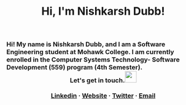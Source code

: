 <h1 align="center"> Hi, I'm Nishkarsh Dubb!</h1>
<br>
<h3> Hi! My name is Nishkarsh Dubb, and I am a Software Engineering student at Mohawk College. I am currently enrolled in the Computer Systems Technology- Software Development (559) program (4th Semester).
<br>
<div align="center"> Let's get in touch.<img src="https://media.giphy.com/media/WUlplcMpOCEmTGBtBW/giphy.gif" width="30"> </div>
  
  <br />
  <div align="center">
    <a href="https://www.linkedin.com/in/nishkarsh-dubb/" target="_blank">Linkedin</a>
    ·
    <a href="https://nishkarshdubb.com/" target="_blank">Website</a>
    ·
    <a href="https://twitter.com/DubbNishkarsh" target="_blank">Twitter</a>
    ·
    <a href="mailto:nishdubb11@gmail.com" target="_blank">Email</a>
  </div>
    
</h3>

  

  


